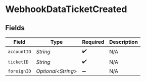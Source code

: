 # WebhookDataTicketCreated


## Fields

| Field               | Type                | Required            | Description         |
| ------------------- | ------------------- | ------------------- | ------------------- |
| `accountID`         | *String*            | :heavy_check_mark:  | N/A                 |
| `ticketID`          | *String*            | :heavy_check_mark:  | N/A                 |
| `foreignID`         | *Optional\<String>* | :heavy_minus_sign:  | N/A                 |